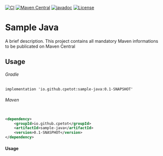 [![CI](https://github.com/cpetot/sample-java/actions/workflows/build.yml/badge.svg)](https://github.com/cpetot/sample-java/actions/workflows/build.yml?query=branch%3Amain++)
[![Maven Central](https://maven-badges.herokuapp.com/maven-central/io.github.cpetot/sample-java/badge.svg)](https://search.maven.org/search?q=g:io.github.cpetot%20AND%20a:sample-java)
[![javadoc](https://javadoc.io/badge2/io.github.cpetot/sample-java/javadoc.svg)](https://javadoc.io/doc/io.github.cpetot/sample-java)
[![License](https://img.shields.io/badge/licence-Apache%202-blue)](https://github.com/cpetot/sample-java/blob/main/LICENSE)

# Sample Java

A brief description.
This project contains all mandatory Maven informations to be publicated on Maven Central

## Usage

###### Gradle

```
implementation 'io.github.cpetot:sample-java:0.1-SNAPSHOT'
```

###### Maven

```xml

<dependency>
	<groupId>io.github.cpetot</groupId>
	<artifactId>sample-java</artifactId>
	<version>0.1-SNASPHOT</version>
</dependency>
```

#### Usage
